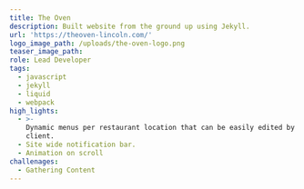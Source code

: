```yaml
---
title: The Oven
description: Built website from the ground up using Jekyll.
url: 'https://theoven-lincoln.com/'
logo_image_path: /uploads/the-oven-logo.png
teaser_image_path:
role: Lead Developer
tags:
  - javascript
  - jekyll
  - liquid
  - webpack
high_lights:
  - >-
    Dynamic menus per restaurant location that can be easily edited by the
    client.
  - Site wide notification bar.
  - Animation on scroll
challenages:
  - Gathering Content
---
```


